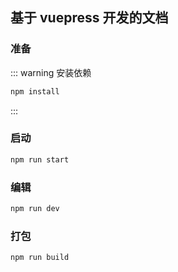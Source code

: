 ## 基于 vuepress 开发的文档

### 准备

::: warning 安装依赖

```bash
npm install
```

:::

### 启动

```bash
npm run start
```

### 编辑

```bash
npm run dev
```

### 打包

```bash
npm run build
```
